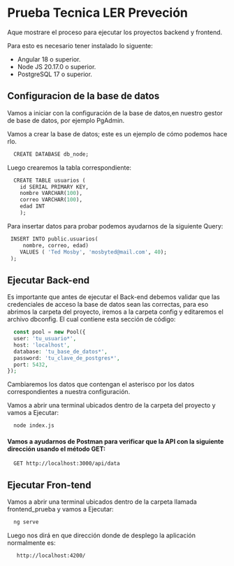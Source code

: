 
# Prueba Tecnica LER Preveción

Aque mostrare el proceso para ejecutar los proyectos backend y frontend.

Para esto es necesario tener instalado lo siguente:

- Angular 18 o superior.
- Node JS 20.17.0 o superior.
- PostgreSQL 17 o superior.



## Configuracion de la base de datos

Vamos a iniciar con la configuración de la base de datos,en nuestro gestor de base de datos, por ejemplo PgAdmin.

Vamos a crear la base de datos; este es un ejemplo de cómo podemos hacerlo.

```sql
  CREATE DATABASE db_node;
```

Luego crearemos la tabla correspondiente:

```sql
  CREATE TABLE usuarios (
    id SERIAL PRIMARY KEY,
    nombre VARCHAR(100),
    correo VARCHAR(100),
    edad INT
    );
```

Para insertar datos para probar podemos ayudarnos de la siguiente Query:

```sql
 INSERT INTO public.usuarios(
     nombre, correo, edad)
    VALUES ( 'Ted Mosby', 'mosbyted@mail.com', 40);
 );
```
## Ejecutar Back-end

Es importante que antes de ejecutar el Back-end debemos validar que las credenciales de acceso la base de datos sean las correctas, para eso abrimos la carpeta del proyecto, iremos a la carpeta config y editaremos el archivo dbconfig. El cual contiene esta sección de código:

```php
  const pool = new Pool({
  user: 'tu_usuario*',    
  host: 'localhost',      
  database: 'tu_base_de_datos*', 
  password: 'tu_clave_de_postgres*', 
  port: 5432,              
});
```
Cambiaremos los datos que contengan el asterisco por los datos correspondientes a nuestra configuración.

Vamos a abrir una terminal ubicados dentro de la carpeta del proyecto y vamos a Ejecutar:

```bash
  node index.js
```
#### Vamos a ayudarnos de Postman para verificar que la API con la siguiente dirección usando el método GET:

```http
  GET http://localhost:3000/api/data
```
## Ejecutar Fron-tend

Vamos a abrir una terminal ubicados dentro de la carpeta llamada frontend_prueba y vamos a Ejecutar:

```bash
  ng serve
```
Luego nos dirá en que dirección donde de desplego la aplicación normalmente es:
```http
   http://localhost:4200/
```



